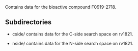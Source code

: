 Contains data for the bioactive compound F0919-2718.

## Subdirectories

- cside/ contains data for the C-side search space on rv1821.

- nside/ contains data for the N-side search space on rv1821.


